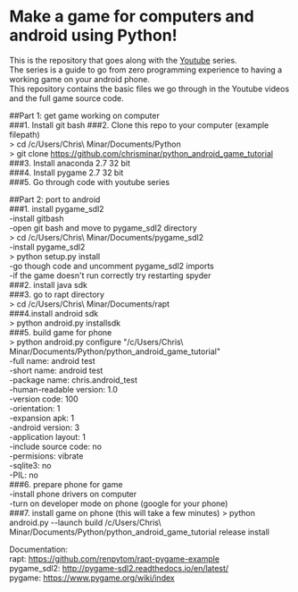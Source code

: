 # Make a game for computers and android using Python!  
This is the repository that goes along with the [Youtube]() series.  
The series is a guide to go from zero programming experience to having a working game on your android phone.  
This repository contains the basic files we go through in the Youtube videos and the full game source code.  

##Part 1: get game working on computer  
###1. Install git bash
###2. Clone this repo to your computer (example filepath)  
	> cd /c/Users/Chris\ Minar/Documents/Python  
	> git clone https://github.com/chrisminar/python_android_game_tutorial  
###3. Install anaconda 2.7 32 bit  
###4. Install pygame 2.7 32 bit  
###5. Go through code with youtube series  

##Part 2: port to android  
###1. install pygame_sdl2  
-install gitbash  
-open git bash and move to pygame_sdl2 directory  
	> cd /c/Users/Chris\ Minar/Documents/pygame_sdl2  
-install pygame_sdl2  
	> python setup.py install  
-go though code and uncomment pygame_sdl2 imports  
-if the game doesn't run correctly try restarting spyder  
###2. install java sdk  
###3. go to rapt directory  
	> cd /c/Users/Chris\ Minar/Documents/rapt  
###4.install android sdk  
	> python android.py installsdk  
###5. build game for phone  
	> python android.py configure "/c/Users/Chris\ Minar/Documents/Python/python_android_game_tutorial"  
-full name: android test  
-short name: android test  
-package name: chris.android_test  
-human-readable version: 1.0  
-version code: 100  
-orientation: 1  
-expansion apk: 1  
-android version: 3  
-application layout: 1  
-include source code: no  
-permisions: vibrate  
-sqlite3: no  
-PIL: no  
###6. prepare phone for game  
-install phone drivers on computer  
-turn on developer mode on phone (google for your phone)  
###7. install game on phone (this will take a few minutes) 
	> python android.py --launch build /c/Users/Chris\ Minar/Documents/Python/python_android_game_tutorial release install  


Documentation:  
rapt: https://github.com/renpytom/rapt-pygame-example  
pygame_sdl2: http://pygame-sdl2.readthedocs.io/en/latest/  
pygame: https://www.pygame.org/wiki/index  
